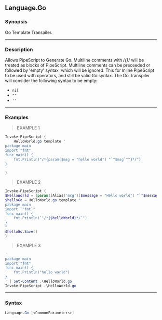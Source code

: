 Language.Go
-----------

### Synopsis
Go Template Transpiler.

---

### Description

Allows PipeScript to Generate Go.
Multiline comments with /*{}*/ will be treated as blocks of PipeScript.
Multiline comments can be preceeded or followed by 'empty' syntax, which will be ignored.
This for Inline PipeScript to be used with operators, and still be valid Go syntax. 
The Go Transpiler will consider the following syntax to be empty:
* ```nil```
* ```""```
* ```''```

---

### Examples
> EXAMPLE 1

```PowerShell
Invoke-PipeScript {    
    HelloWorld.go template '
package main
import "fmt"
func main() {
    fmt.Println("/*{param($msg = "hello world") "`"$msg`""}*/")
}
'
}
```
> EXAMPLE 2

```PowerShell
Invoke-PipeScript {
$HelloWorld = {param([Alias('msg')]$message = "Hello world") "`"$message`""}
$helloGo = HelloWorld.go template "
package main
import `"fmt`"
func main() {
    fmt.Println(`"/*{$helloWorld}*/`")
}
"
$helloGo.Save()
}
```
> EXAMPLE 3

```PowerShell
'
package main
import "fmt"
func main() {
    fmt.Println("hello world")
}
' | Set-Content .\HelloWorld.go
Invoke-PipeScript .\HelloWorld.go
```

---

### Syntax
```PowerShell
Language.Go [<CommonParameters>]
```
